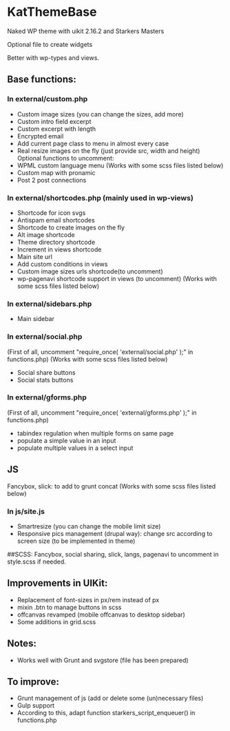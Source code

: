 # KatThemeBase
Naked WP theme with uikit 2.16.2 and Starkers Masters

Optional file to create widgets

Better with wp-types and views.

## Base functions:

### In external/custom.php
- Custom image sizes (you can change the sizes, add more)
- Custom intro field excerpt
- Custom excerpt with length
- Encrypted email
- Add current page class to menu in almost every case
- Real resize images on the fly (just provide src, width and height)
Optional functions to uncomment:
- WPML custom language menu (Works with some scss files listed below)
- Custom map with pronamic
- Post 2 post connections

### In external/shortcodes.php (mainly used in wp-views)
- Shortcode for icon svgs
- Antispam email shortcodes
- Shortcode to create images on the fly
- Alt image shortcode
- Theme directory shortcode
- Increment in views shortcode
- Main site url
- Add custom conditions in views
- Custom image sizes urls shortcode(to uncomment)
- wp-pagenavi shortcode support in views (to uncomment) (Works with some scss files listed below)

### In external/sidebars.php
- Main sidebar

### In external/social.php
(First of all, uncomment "require_once( 'external/social.php' );" in functions.php)
(Works with some scss files listed below)
- Social share buttons
- Social stats buttons

### In external/gforms.php
(First of all, uncomment "require_once( 'external/gforms.php' );" in functions.php)

- tabindex regulation when multiple forms on same page
- populate a simple value in an input
- populate multiple values in a select input

## JS
Fancybox, slick: to add to grunt concat
(Works with some scss files listed below)

### In js/site.js
- Smartresize (you can change the mobile limit size)
- Responsive pics management (drupal way): change src according to screen size (to be implemented in theme)

##SCSS:
Fancybox, social sharing, slick, langs, pagenavi to uncomment in style.scss if needed.

## Improvements in UIKit:

- Replacement of font-sizes in px/rem instead of px
- mixin .btn to manage buttons in scss
- offcanvas revamped (mobile offcanvas to desktop sidebar)
- Some additions in grid.scss 

## Notes:
- Works well with Grunt and svgstore (file has been prepared)

## To improve:

- Grunt management of js (add or delete some (un)necessary files)
- Gulp support
- According to this, adapt function starkers_script_enqueuer() in functions.php
